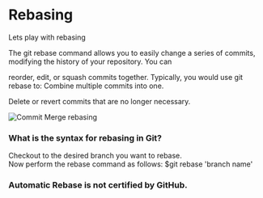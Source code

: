 # Rebasing

Lets play with rebasing<br/>

The git rebase command allows you to easily change a series of commits, modifying the history of your repository. You can 

reorder, edit, or squash commits together. Typically, you would use git rebase to: Combine multiple commits into one. 

Delete or revert commits that are no longer necessary.<br/>

![Commit Merge rebasing](https://user-images.githubusercontent.com/65743503/155894539-102ae966-a277-441c-b48b-f477f207e86b.png)<br/>
### What is the syntax for rebasing in Git?<br/>
Checkout to the desired branch you want to rebase.<br/>
Now perform the rebase command as follows: $git rebase 'branch name'
### Automatic Rebase is not certified by GitHub.
